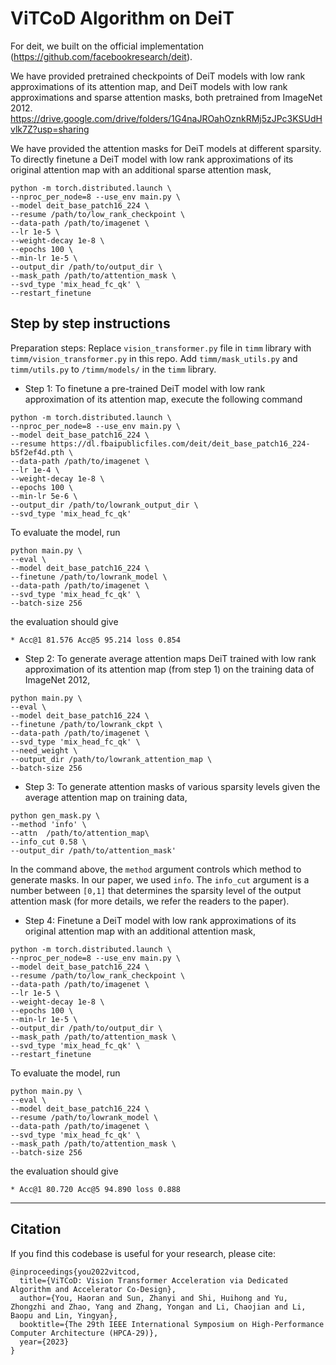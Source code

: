# ViTCoD Algorithm on DeiT

For deit, we built on the official implementation (https://github.com/facebookresearch/deit).

We have provided pretrained checkpoints of DeiT models with low rank approximations of its attention map, and DeiT models with low rank approximations and sparse attention masks, both pretrained from ImageNet 2012.
https://drive.google.com/drive/folders/1G4naJROahOznkRMj5zJPc3KSUdHvlk7Z?usp=sharing

We have provided the attention masks for DeiT models at different sparsity. To directly finetune a DeiT model with low rank approximations of its original attention map with an additional sparse attention mask, 

```
python -m torch.distributed.launch \
--nproc_per_node=8 --use_env main.py \
--model deit_base_patch16_224 \
--resume /path/to/low_rank_checkpoint \
--data-path /path/to/imagenet \
--lr 1e-5 \
--weight-decay 1e-8 \
--epochs 100 \
--min-lr 1e-5 \
--output_dir /path/to/output_dir \
--mask_path /path/to/attention_mask \
--svd_type 'mix_head_fc_qk' \
--restart_finetune
```

## Step by step instructions
Preparation steps:
Replace `vision_transformer.py` file in `timm` library with `timm/vision_transformer.py` in this repo. Add `timm/mask_utils.py` and `timm/utils.py` to `/timm/models/` in the `timm` library.

* Step 1:
To finetune a pre-trained DeiT model with low rank approximation of its attention map, execute the following command
```
python -m torch.distributed.launch \
--nproc_per_node=8 --use_env main.py \
--model deit_base_patch16_224 \
--resume https://dl.fbaipublicfiles.com/deit/deit_base_patch16_224-b5f2ef4d.pth \
--data-path /path/to/imagenet \
--lr 1e-4 \
--weight-decay 1e-8 \
--epochs 100 \
--min-lr 5e-6 \
--output_dir /path/to/lowrank_output_dir \
--svd_type 'mix_head_fc_qk'
```
To evaluate the model, run
```
python main.py \
--eval \
--model deit_base_patch16_224 \
--finetune /path/to/lowrank_model \
--data-path /path/to/imagenet \
--svd_type 'mix_head_fc_qk' \
--batch-size 256
```
the evaluation should give
```
* Acc@1 81.576 Acc@5 95.214 loss 0.854
```

* Step 2:
To generate average attention maps DeiT trained with low rank approximation of its attention map (from step 1) on the training data of ImageNet 2012,
```
python main.py \
--eval \
--model deit_base_patch16_224 \
--finetune /path/to/lowrank_ckpt \
--data-path /path/to/imagenet \
--svd_type 'mix_head_fc_qk' \
--need_weight \
--output_dir /path/to/lowrank_attention_map \
--batch-size 256
```

* Step 3:
To generate attention masks of various sparsity levels given the average attention map on training data,
```
python gen_mask.py \
--method 'info' \
--attn  /path/to/attention_map\
--info_cut 0.58 \
--output_dir /path/to/attention_mask'
```
In the command above, the `method` argument controls which method to generate masks. In our paper, we used `info`. The `info_cut` argument is a number between `[0,1]` that determines the sparsity level of the output attention mask (for more details, we refer the readers to the paper). 

* Step 4:
Finetune a DeiT model with low rank approximations of its original attention map with an additional attention mask,
```
python -m torch.distributed.launch \
--nproc_per_node=8 --use_env main.py \
--model deit_base_patch16_224 \
--resume /path/to/low_rank_checkpoint \
--data-path /path/to/imagenet \
--lr 1e-5 \
--weight-decay 1e-8 \
--epochs 100 \
--min-lr 1e-5 \
--output_dir /path/to/output_dir \
--mask_path /path/to/attention_mask \
--svd_type 'mix_head_fc_qk' \
--restart_finetune
```

To evaluate the model, run
```
python main.py \
--eval \
--model deit_base_patch16_224 \
--resume /path/to/lowrank_model \
--data-path /path/to/imagenet \
--svd_type 'mix_head_fc_qk' \
--mask_path /path/to/attention_mask \
--batch-size 256
```
the evaluation should give
```
* Acc@1 80.720 Acc@5 94.890 loss 0.888
```


---

## Citation

If you find this codebase is useful for your research, please cite:

````
@inproceedings{you2022vitcod,
  title={ViTCoD: Vision Transformer Acceleration via Dedicated Algorithm and Accelerator Co-Design},
  author={You, Haoran and Sun, Zhanyi and Shi, Huihong and Yu, Zhongzhi and Zhao, Yang and Zhang, Yongan and Li, Chaojian and Li, Baopu and Lin, Yingyan},
  booktitle={The 29th IEEE International Symposium on High-Performance Computer Architecture (HPCA-29)},
  year={2023}
}
````
